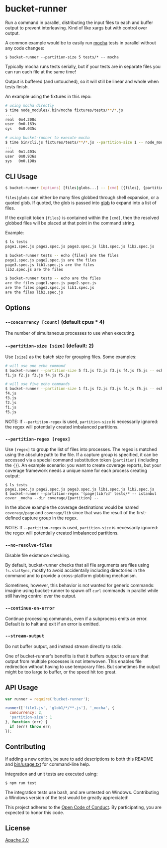 bucket-runner
=============

Run a command in parallel, distributing the input files to each and buffer output to prevent interleaving. Kind of like xargs but with control over output.

A common example would be to easily run [mocha](https://mochajs.org/) tests in parallel without any code changes:

```
$ bucket-runner --partition-size 5 tests/* -- mocha
```

Typically mocha runs tests serially, but if your tests are in separate files you can run each file at the same time!

Output is buffered (and untouched), so it will still be linear and whole when tests finish.

An example using the fixtures in this repo:

```sh
# using mocha directly
$ time node_modules/.bin/mocha fixtures/tests/**/*.js
...
real  0m4.200s
user  0m0.163s
sys   0m0.035s
```

```sh
# using bucket-runner to execute mocha
$ time bin/cli.js fixtures/tests/**/*.js --partition-size 1 -- node_modules/.bin/mocha
...
real  0m1.403s
user  0m0.936s
sys   0m0.198s
```

CLI Usage
---------

```sh
$ bucket-runner [options] [files|globs...] -- [cmd] [{files}, {partition}]
```

`files|globs` can either be many files globbed through shell expansion, or a quoted glob. If quoted, the glob is passed into [glob](https://www.npmjs.com/package/glob) to expand into a list of files.

If the explicit token `{files}` is contained within the `[cmd]`, then the resolved globbed files will be placed at that point in the command string.

Example:

```sh
$ ls tests
page1.spec.js page2.spec.js page3.spec.js lib1.spec.js lib2.spec.js

$ bucket-runner tests -- echo {files} are the files
page1.spec.js page2.spec.js are the files
page3.spec.js lib1.spec.js are the files
lib2.spec.js are the files

$ bucket-runner tests -- echo are the files
are the files page1.spec.js page2.spec.js
are the files page3.spec.js lib1.spec.js
are the files lib2.spec.js
```

Options
-------

### `--concurrency [count]` (default cpus * 4)

The number of simultaneous processes to use when executing.

### `--partition-size [size]` (default: 2)

Use `[size]` as the batch size for grouping files. Some examples:

```sh
# will use one echo command
$ bucket-runner --partition-size 5 f1.js f2.js f3.js f4.js f5.js -- echo
f1.js f2.js f3.js f4.js f5.js
```

```sh
# will use five echo commands
$ bucket-runner --partition-size 1 f1.js f2.js f3.js f4.js f5.js -- echo
f4.js
f3.js
f2.js
f1.js
f5.js
```

NOTE: If `--partition-regex` is used, `partition-size` is necessarily ignored: the regex will potentially created imbalanced partitions.

### `--partition-regex [regex]`

Use `[regex]` to group the list of files into processes. The regex is matched using the absolute path to the file. If a capture group is specified, it can be accessed via a special command substitution token `{partition}` (including the `{}`). An example scenario: you want to create coverage reports, but your coverage framework needs a unique name for each process creating output:

```
$ ls tests
page1.spec.js page2.spec.js page3.spec.js lib1.spec.js lib2.spec.js
$ bucket-runner --partition-regex '(page|lib)\d' tests/* -- istanbul cover _mocha --dir coverage/{partition} --
```

In the above example the coverage destinations would be named `coverage/page` and `coverage/lib` since that was the result of the first-defined capture group in the regex.

NOTE: If `--partition-regex` is used, `partition-size` is necessarily ignored: the regex will potentially created imbalanced partitions.

### `--no-resolve-files`

Disable file existence checking.

By default, bucket-runner checks that all file arguments are files using `fs.statSync`, mostly to avoid accidentally including directories in the command and to provide a cross-platform globbing mechanism.

Sometimes, however, this behavior is not wanted for generic commands: imagine using bucket-runner to spawn off `curl` commands in parallel while still having control over the output.

### `--continue-on-error`

Continue processing commands, even if a subprocess emits an error. Default is to halt and exit if an error is emitted.

### `--stream-output`

Do not buffer output, and instead stream directly to stdio.

One of bucket-runner's benefits is that it buffers output to ensure that output from multiple processes is not interwoven. This enables file redirection without having to use temporary files. But sometimes the output might be too large to buffer, or the speed hit too great.


API Usage
---------

```js
var runner = require('bucket-runner');

runner(['file1.js', 'glob1/*/**.js'], '_mocha', {
  concurrency: 2,
  'partition-size': 1
}, function (err) {
  if (err) throw err;
});
```

Contributing
------------

If adding a new option, be sure to add descriptions to both this README and [bin/usage.txt](bin/usage.txt) for command-line help.

Integration and unit tests are executed using:

```
$ npm run test
```

The integration tests use bash, and are untested on Windows. Contributing a Windows version of the test would be greatly appreciated!

This project adheres to the [Open Code of Conduct][code-of-conduct]. By participating, you are expected to honor this code.

[code-of-conduct]: https://github.com/spotify/code-of-conduct/blob/master/code-of-conduct.md

License
-------

[Apache 2.0](LICENSE)
